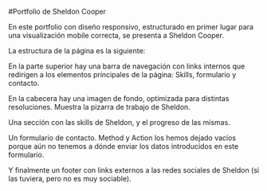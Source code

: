 #Portfolio de Sheldon Cooper

En este portfolio con diseño responsivo, estructurado en primer lugar para una visualización mobile correcta, se presenta a Sheldon Cooper.

La estructura de la página es la siguiente:

En la parte superior hay una barra de navegación con links internos que redirigen a los elementos principales de la página: Skills, formulario y contacto.

En la cabecera hay una imagen de fondo, optimizada para distintas resoluciones. Muestra la pizarra de trabajo de Sheldon.

Una sección con las skills de Sheldon, y el progreso de las mismas.

Un formulario de contacto. Method y Action los hemos dejado vacíos porque aún no tenemos a dónde enviar los datos introducidos en este formulario.

Y finalmente un footer con links externos a las redes sociales de Sheldon (si las tuviera, pero no es muy sociable).
